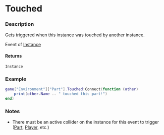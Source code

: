 # Touched
### Description
Gets triggered when this instance was touched by another instance.

Event of [Instance](/classes/Instance/)

#### Returns
`Instance`

### Example
```lua
game["Environment"]["Part"].Touched:Connect(function (other)
    print(other.Name .. " touched this part!")
end)
```

### Notes
- There must be an active collider on the instance for this event to trigger ([Part](/classes/Part), [Player](/classes/Player), etc.)

